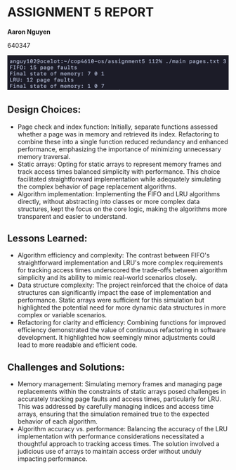 # ASSIGNMENT 5 REPORT

**Aaron Nguyen**

640347

![Screenshot](./screenshot.png)

## Design Choices:
- Page check and index function: Initially, separate functions assessed whether a page was in memory and retrieved its index. Refactoring to combine these into a single function reduced redundancy and enhanced performance, emphasizing the importance of minimizing unnecessary memory traversal.
- Static arrays: Opting for static arrays to represent memory frames and track access times balanced simplicity with performance. This choice facilitated straightforward implementation while adequately simulating the complex behavior of page replacement algorithms.
- Algorithm implementation: Implementing the FIFO and LRU algorithms directly, without abstracting into classes or more complex data structures, kept the focus on the core logic, making the algorithms more transparent and easier to understand.

## Lessons Learned:
- Algorithm efficiency and complexity: The contrast between FIFO's straightforward implementation and LRU's more complex requirements for tracking access times underscored the trade-offs between algorithm simplicity and its ability to mimic real-world scenarios closely.
- Data structure complexity: The project reinforced that the choice of data structures can significantly impact the ease of implementation and performance. Static arrays were sufficient for this simulation but highlighted the potential need for more dynamic data structures in more complex or variable scenarios.
- Refactoring for clarity and efficiency: Combining functions for improved efficiency demonstrated the value of continuous refactoring in software development. It highlighted how seemingly minor adjustments could lead to more readable and efficient code.

## Challenges and Solutions:
- Memory management: Simulating memory frames and managing page replacements within the constraints of static arrays posed challenges in accurately tracking page faults and access times, particularly for LRU. This was addressed by carefully managing indices and access time arrays, ensuring that the simulation remained true to the expected behavior of each algorithm.
- Algorithm accuracy vs. performance: Balancing the accuracy of the LRU implementation with performance considerations necessitated a thoughtful approach to tracking access times. The solution involved a judicious use of arrays to maintain access order without unduly impacting performance.
